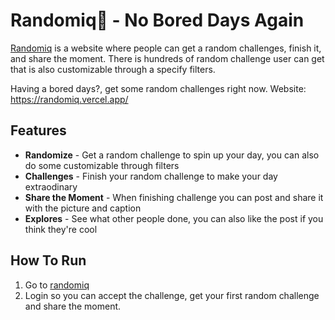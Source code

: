 # Randomiq🎲 - No Bored Days Again
[Randomiq](https://randomiq.vercel.app/) is a website where people can get a random challenges, finish it, and share the moment. There is hundreds of random challenge user can get that is also customizable through a specify filters.

Having a bored days?, get some random challenges right now. Website: https://randomiq.vercel.app/

## Features ##
<ul>
  <li><b>Randomize</b> - Get a random challenge to spin up your day, you can also do some customizable through filters</li>
  <li><b>Challenges</b> - Finish your random challenge to make your day extraodinary</li>
  <li><b>Share the Moment</b> - When finishing challenge you can post and share it with the picture and caption</li>
  <li><b>Explores</b> - See what other people done, you can also like the post if you think they're cool</li>
</ul>

## How To Run ##
1. Go to [randomiq](https://randomiq.vercel.app/)
2. Login so you can accept the challenge, get your first random challenge and share the moment.
